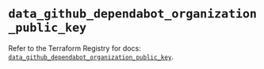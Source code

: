 # `data_github_dependabot_organization_public_key`

Refer to the Terraform Registry for docs: [`data_github_dependabot_organization_public_key`](https://registry.terraform.io/providers/integrations/github/6.1.0/docs/data-sources/dependabot_organization_public_key).
